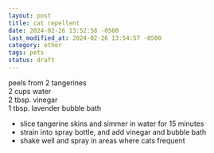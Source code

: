 ```yaml
---
layout: post
title: cat repellent
date: 2024-02-26 13:52:58 -0500
last_modified_at: 2024-02-26 13:54:57 -0500
category: other
tags: pets
status: draft
---
```


peels from 2 tangerines  
2 cups water  
2 tbsp. vinegar  
1 tbsp. lavender bubble bath  
* slice tangerine skins and simmer in water for 15 minutes
* strain into spray bottle, and add vinegar and bubble bath
* shake well and spray in areas where cats frequent
